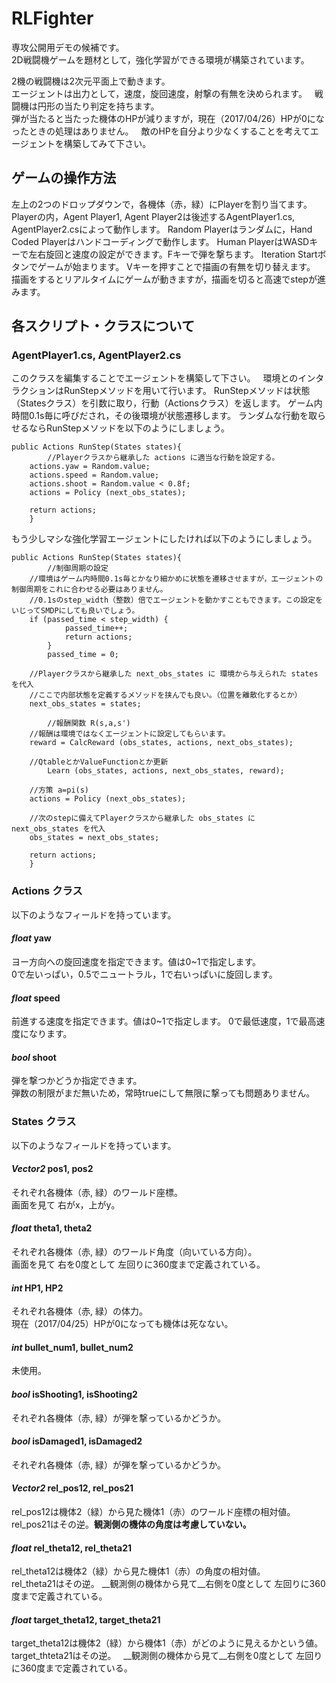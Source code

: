 # RLFighter

専攻公開用デモの候補です。  
2D戦闘機ゲームを題材として，強化学習ができる環境が構築されています。  

2機の戦闘機は2次元平面上で動きます。  
エージェントは出力として，速度，旋回速度，射撃の有無を決められます。  
戦闘機は円形の当たり判定を持ちます。  
弾が当たると当たった機体のHPが減りますが，現在（2017/04/26）HPが0になったときの処理はありません。  
敵のHPを自分より少なくすることを考えてエージェントを構築してみて下さい。

## ゲームの操作方法
左上の2つのドロップダウンで，各機体（赤，緑）にPlayerを割り当てます。  
Playerの内，Agent Player1, Agent Player2は後述するAgentPlayer1.cs, AgentPlayer2.csによって動作します。
Random Playerはランダムに，Hand Coded Playerはハンドコーディングで動作します。
Human PlayerはWASDキーで左右旋回と速度の設定ができます。Fキーで弾を撃ちます。
Iteration Startボタンでゲームが始まります。
Vキーを押すことで描画の有無を切り替えます。　　
描画をするとリアルタイムにゲームが動きますが，描画を切ると高速でstepが進みます。

## 各スクリプト・クラスについて
### AgentPlayer1.cs, AgentPlayer2.cs  
このクラスを編集することでエージェントを構築して下さい。  
環境とのインタラクションはRunStepメソッドを用いて行います。
RunStepメソッドは状態（Statesクラス）を引数に取り，行動（Actionsクラス）を返します。
ゲーム内時間0.1s毎に呼びだされ，その後環境が状態遷移します。
ランダムな行動を取らせるならRunStepメソッドを以下のようにしましょう。
```
public Actions RunStep(States states){
		//Playerクラスから継承した actions に適当な行動を設定する。
    actions.yaw = Random.value;
    actions.speed = Random.value;
    actions.shoot = Random.value < 0.8f;
    actions = Policy (next_obs_states);
		
    return actions;
	}
```
もう少しマシな強化学習エージェントにしたければ以下のようにしましょう。
```
public Actions RunStep(States states){
		//制御周期の設定
    //環境はゲーム内時間0.1s毎とかなり細かめに状態を遷移させますが，エージェントの制御周期をこれに合わせる必要はありません。
    //0.1sのstep_width（整数）倍でエージェントを動かすこともできます。この設定をいじってSMDPにしても良いでしょう。
    if (passed_time < step_width) {
			passed_time++;
			return actions;
		}
		passed_time = 0;
		
    //Playerクラスから継承した next_obs_states に 環境から与えられた states を代入
    //ここで内部状態を定義するメソッドを挟んでも良い。（位置を離散化するとか）
    next_obs_states = states;
    
		//報酬関数 R(s,a,s')
    //報酬は環境ではなくエージェントに設定してもらいます。
    reward = CalcReward (obs_states, actions, next_obs_states);
    
    //QtableとかValueFunctionとか更新
		Learn (obs_states, actions, next_obs_states, reward);
		
    //方策 a=pi(s)
    actions = Policy (next_obs_states);
		
    //次のstepに備えてPlayerクラスから継承した obs_states に next_obs_states を代入
    obs_states = next_obs_states; 
    
    return actions;
	}
```

### Actions クラス
以下のようなフィールドを持っています。  
#### *float* yaw  
ヨー方向への旋回速度を指定できます。値は0~1で指定します。  
0で左いっぱい，0.5でニュートラル，1で右いっぱいに旋回します。
#### *float* speed  
前進する速度を指定できます。値は0~1で指定します。
0で最低速度，1で最高速度になります。
#### *bool* shoot
弾を撃つかどうか指定できます。  
弾数の制限がまだ無いため，常時trueにして無限に撃っても問題ありません。

### States クラス
以下のようなフィールドを持っています。  
#### *Vector2* pos1, pos2  
それぞれ各機体（赤, 緑）のワールド座標。  
画面を見て 右がx，上がy。
#### *float* theta1, theta2  
それぞれ各機体（赤, 緑）のワールド角度（向いている方向）。  
画面を見て 右を0度として 左回りに360度まで定義されている。
#### *int* HP1, HP2
それぞれ各機体（赤, 緑）の体力。  
現在（2017/04/25）HPが0になっても機体は死なない。
#### *int* bullet_num1, bullet_num2  
未使用。  
#### *bool* isShooting1, isShooting2  
それぞれ各機体（赤, 緑）が弾を撃っているかどうか。  
#### *bool* isDamaged1, isDamaged2  
それぞれ各機体（赤, 緑）が弾を撃っているかどうか。  
#### *Vector2* rel_pos12, rel_pos21  
rel_pos12は機体2（緑）から見た機体1（赤）のワールド座標の相対値。　　
rel_pos21はその逆。__観測側の機体の角度は考慮していない。__
#### *float* rel_theta12, rel_theta21  
rel_theta12は機体2（緑）から見た機体1（赤）の角度の相対値。  
rel_theta21はその逆。
__観測側の機体から見て__右側を0度として 左回りに360度まで定義されている。  
#### *float* target_theta12, target_theta21
target_theta12は機体2（緑）から機体1（赤）がどのように見えるかという値。
target_thteta21はその逆。  
__観測側の機体から見て__右側を0度として 左回りに360度まで定義されている。
